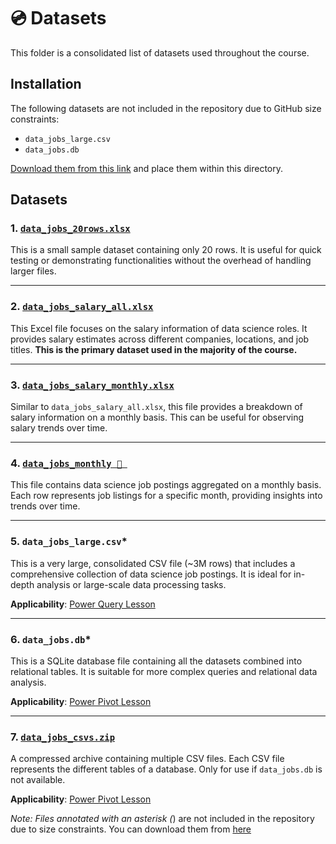 # 💿 Datasets

This folder is a consolidated list of datasets used throughout the course.

## Installation
The following datasets are not included in the repository due to GitHub size constraints:
- `data_jobs_large.csv`
- `data_jobs.db`  

[Download them from this link](https://lukeb.co/excel_big_files) and place them within this directory.

## Datasets

### 1. [`data_jobs_20rows.xlsx`](data_jobs_20rows.xlsx)
This is a small sample dataset containing only 20 rows. It is useful for quick testing or demonstrating functionalities without the overhead of handling larger files.

---

### 2. [`data_jobs_salary_all.xlsx`](data_jobs_salary_all.xlsx)
This Excel file focuses on the salary information of data science roles. It provides salary estimates across different companies, locations, and job titles. **This is the primary dataset used in the majority of the course.**

---

### 3. [`data_jobs_salary_monthly.xlsx`](data_jobs_salary_monthly.xlsx)
Similar to `data_jobs_salary_all.xlsx`, this file provides a breakdown of salary information on a monthly basis. This can be useful for observing salary trends over time.

---

### 4. [`data_jobs_monthly 📂 `](data_jobs_monthly/)
This file contains data science job postings aggregated on a monthly basis. Each row represents job listings for a specific month, providing insights into trends over time.

---

### 5. `data_jobs_large.csv`*
This is a very large, consolidated CSV file (~3M rows) that includes a comprehensive collection of data science job postings. It is ideal for in-depth analysis or large-scale data processing tasks.

**Applicability**: [Power Query Lesson](../../7_Power_Query/)

---

### 6. `data_jobs.db`*
This is a SQLite database file containing all the datasets combined into relational tables. It is suitable for more complex queries and relational data analysis.

**Applicability**: [Power Pivot Lesson](../../8_Power_Pivot/)

---

### 7. [`data_jobs_csvs.zip`](data_jobs_csvs.zip)
A compressed archive containing multiple CSV files. Each CSV file represents the different tables of a database. Only for use if `data_jobs.db` is not available.

**Applicability**: [Power Pivot Lesson](../../8_Power_Pivot/)

*Note: Files annotated with an asterisk (*) are not included in the repository due to size constraints. You can download them from [here](https://lukeb.co/excel_big_files)